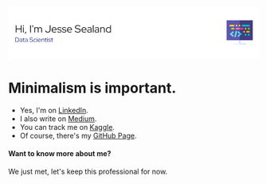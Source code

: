 ![Header](./images/github-header-image-simple.png)

# Minimalism is important.
  - Yes, I'm on [LinkedIn](https://www.linkedin.com/in/jessesealand).
  - I also write on [Medium](https://medium.com/@jesse.sealand).
  - You can track me on [Kaggle](https://www.kaggle.com/jessesealand).
  - Of course, there's my [GitHub Page](https://jesse-sealand.github.io/).


#### Want to know more about me?
We just met, let's keep this professional for now.
